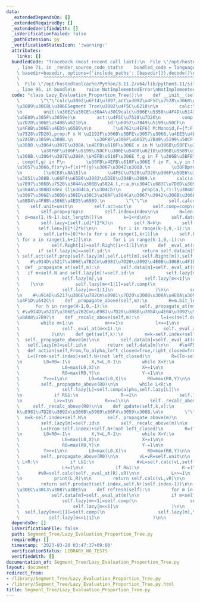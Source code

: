 ```yaml
---
data:
  _extendedDependsOn: []
  _extendedRequiredBy: []
  _extendedVerifiedWith: []
  _isVerificationFailed: false
  _pathExtension: py
  _verificationStatusIcon: ':warning:'
  attributes:
    links: []
  bundledCode: "Traceback (most recent call last):\n  File \"/opt/hostedtoolcache/Python/3.11.2/x64/lib/python3.11/site-packages/onlinejudge_verify/documentation/build.py\"\
    , line 71, in _render_source_code_stat\n    bundled_code = language.bundle(stat.path,\
    \ basedir=basedir, options={'include_paths': [basedir]}).decode()\n          \
    \         ^^^^^^^^^^^^^^^^^^^^^^^^^^^^^^^^^^^^^^^^^^^^^^^^^^^^^^^^^^^^^^^^^^^^^^^^^^^^^^^^^\n\
    \  File \"/opt/hostedtoolcache/Python/3.11.2/x64/lib/python3.11/site-packages/onlinejudge_verify/languages/python.py\"\
    , line 96, in bundle\n    raise NotImplementedError\nNotImplementedError\n"
  code: "class Lazy_Evaluation_Proportion_Tree():\n    def __init__(self,L,calc,unit,act,comp,id,prop,index=1):\n\
    \        \"\"\"calc\u3092\u6F14\u7B97,act\u3092\u4F5C\u7528\u3068\u3059\u308B\u30EA\
    \u30B9\u30C8L\u306ESegment Tree\u3092\u4F5C\u6210\n\n        calc:\u6F14\u7B97\
    \n        unit:\u30E2\u30CE\u30A4\u30C9calc\u306E\u5358\u4F4D\u5143 (xe=ex=x\u3092\
    \u6E80\u305F\u3059e)\n        act:\u4F5C\u7528\u7D20\n        comp:\u4F5C\u7528\
    \u7D20\u306E\u5408\u6210\n        id:\u6052\u7B49\u5199\u50CF\n        prop:\u6BD4\
    \u4F8B\u306E\u4ED5\u65B9\n\n        [\u6761\u4EF6] M:Monoid,F={f:F x M\u2192 M:\u4F5C\
    \u7528\u7D20},prop:F x N \u2192F\u306B\u5BFE\u3057\u3066,\u4EE5\u4E0B\u304C\u6210\
    \u7ACB\u3059\u308B.\n        \u30FBF\u306F\u6052\u7B49\u5199\u50CF id \u3092\u542B\
    \u3080.\u3064\u307E\u308A,\u4EFB\u610F\u306E x in M \u306B\u5BFE\u3057\u3066 id(x)=x\n\
    \        \u30FBF\u306F\u5199\u50CF\u306E\u5408\u6210\u306B\u9589\u3058\u3066\u3044\
    \u308B.\u3064\u307E\u308A,\u4EFB\u610F\u306E f,g in F \u306B\u5BFE\u3057\u3066\
    , comp(f,g) in F\n        \u30FB\u4EFB\u610F\u306E f in F, x,y in M \u306B\u5BFE\
    \u3057\u3066,f(x*y)=f(x)*f(y)\u3067\u3042\u308B.\n        \u30FBprop(f,2n)(x,y)=prop(f,n)(x)*prop(f,n)(y)\n\
    \n        [\u6CE8\u8A18]\n        \u4F5C\u7528\u7D20\u306F\u5DE6\u304B\u3089\u639B\
    \u3051\u308B.\u66F4\u65B0\u3082\u5DE6\u304B\u3089.\n        calc(a,b,l,r):a,b:\u8A08\
    \u7B97\u306B\u7528\u3044\u308B\u5024,l,r:a,b\u304C\u683C\u7D0D\u3055\u308C\u3066\
    \u3044\u308BIndex (l\u304Ca,r\u304Cb)\n        prop(a,l,r):l\u304B\u3089r\u307E\
    \u3067\u306E\u30D6\u30ED\u30C3\u30AF\u304Ca\u3067\u3042\u308B\u3068\u304D\u306E\
    \u6BD4\u4F8B\u306E\u4ED5\u65B9.\n        \"\"\"\n        self.calc=calc\n    \
    \    self.unit=unit\n        self.act=act\n        self.comp=comp\n        self.id=id\n\
    \        self.prop=prop\n        self.index=index\n\n        N=len(L)\n      \
    \  d=max(1,(N-1).bit_length())\n        k=1<<d\n\n        self.data=[unit]*k+L+[unit]*(k-len(L))\n\
    \        self.lazy=[self.id]*(2*k)\n        self.N=k\n        self.depth=d\n \
    \       self.len=[0]*(2*k)\n\n        for i in range(k-1,0,-1):\n            self.data[i]=calc(self.data[i<<1],self.data[i<<1|1],i<<1,i<<1|1)\n\
    \n        self.Left=[0]*k+[x for x in range(1,k+1)]\n        self.Right=[0]*k+[x\
    \ for x in range(1,k+1)]\n\n        for i in range(k-1,0,-1):\n            self.Left[i]=self.Left[i<<1]\n\
    \            self.Right[i]=self.Right[i<<1|1]\n\n    def _eval_at(self,m):\n \
    \       if self.lazy[m]==self.id:\n            return self.data[m]\n        return\
    \ self.act(self.prop(self.lazy[m],self.Left[m],self.Right[m]),self.data[m])\n\n\
    \    #\u914D\u5217\u306E\u7B2Cm\u8981\u7D20\u3092\u4E0B\u306B\u4F1D\u642C\n  \
    \  def _propagate_at(self,m):\n        self.data[m]=self._eval_at(m)\n\n     \
    \   if m<self.N and self.lazy[m]!=self.id:\n            self.lazy[m<<1]=self.comp(\n\
    \                self.lazy[m],\n                self.lazy[m<<1]\n            \
    \    )\n\n            self.lazy[m<<1|1]=self.comp(\n                self.lazy[m],\n\
    \                self.lazy[m<<1|1]\n                )\n\n        self.lazy[m]=self.id\n\
    \n    #\u914D\u5217\u306E\u7B2Cm\u8981\u7D20\u3088\u308A\u4E0A\u3092\u5168\u3066\
    \u4F1D\u642C\n    def _propagate_above(self,m):\n        H=m.bit_length()\n  \
    \      for h in range(H-1,0,-1):\n            self._propagate_at(m>>h)\n\n   \
    \ #\u914D\u5217\u306E\u7B2Cm\u8981\u7D20\u3088\u308A\u4E0A\u3092\u5168\u3066\u518D\
    \u8A08\u7B97\n    def _recalc_above(self,m):\n        l=1<<(self.depth+1-m.bit_length())\n\
    \        while m>1:\n            m>>=1\n            l<<=1\n\n            self.data[m]=self.calc(\n\
    \                self._eval_at(m<<1),\n                self._eval_at(m<<1|1)\n\
    \            )\n\n    def get(self,k):\n        m=k-self.index+self.N\n      \
    \  self._propagate_above(m)\n\n        self.data[m]=self._eval_at(m)\n\n     \
    \   self.lazy[m]=self.id\n        return self.data[m]\n\n    #\u4F5C\u7528\n \
    \   def action(self,From,To,alpha,left_closed=True,right_closed=True):\n     \
    \   L=(From-self.index)+self.N+(not left_closed)\n        R=(To-self.index)+self.N+(right_closed)\n\
    \n        L0=R0=-1\n        X,Y=L,R-1\n        while X<Y:\n            if X&1:\n\
    \                L0=max(L0,X)\n                X+=1\n\n            if Y&1==0:\n\
    \                R0=max(R0,Y)\n                Y-=1\n\n            X>>=1\n   \
    \         Y>>=1\n\n        L0=max(L0,X)\n        R0=max(R0,Y)\n\n        self._propagate_above(L0)\n\
    \        self._propagate_above(R0)\n\n        while L<R:\n            if L&1:\n\
    \                self.lazy[L]=self.comp(alpha,self.lazy[L])\n                L+=1\n\
    \n            if R&1:\n                R-=1\n                self.lazy[R]=self.comp(alpha,self.lazy[R])\n\
    \n            L>>=1\n            R>>=1\n\n        self._recalc_above(L0)\n   \
    \     self._recalc_above(R0)\n\n    def update(self,k,x):\n        \"\"\" \u7B2C\
    k\u8981\u7D20\u3092x\u306B\u5909\u66F4\u3059\u308B.\n\n        \"\"\"\n      \
    \  m=k-self.index+self.N\n        self._propagate_above(m)\n        self.data[m]=x\n\
    \        self.lazy[m]=self.id\n        self._recalc_above(m)\n\n    def product(self,From,To,left_closed=True,right_closed=True):\n\
    \        L=(From-self.index)+self.N+(not left_closed)\n        R=(To-self.index)+self.N+(right_closed)\n\
    \n        L0=R0=-1\n        X,Y=L,R-1\n        while X<Y:\n            if X&1:\n\
    \                L0=max(L0,X)\n                X+=1\n\n            if Y&1==0:\n\
    \                R0=max(R0,Y)\n                Y-=1\n\n            X>>=1\n   \
    \         Y>>=1\n\n        L0=max(L0,X)\n        R0=max(R0,Y)\n\n        self._propagate_above(L0)\n\
    \        self._propagate_above(R0)\n\n        vL=vR=self.unit\n\n        while\
    \ L<R:\n            if L&1:\n                #vL=self.calc(vL,self._eval_at(L))\n\
    \                L+=1\n\n            if R&1:\n                R-=1\n         \
    \       #vR=self.calc(self._eval_at(R),vR)\n\n            L>>=1\n            R>>=1\n\
    \n            print(L,R)\n\n        return self.calc(vL,vR)\n\n    def all_product(self):\n\
    \        return self.product(self.index,self.N+(self.index-1))\n\n    #\u30EA\u30D5\
    \u30EC\u30C3\u30B7\u30E5\n    def refresh(self):\n        for m in range(1,2*self.N):\n\
    \            self.data[m]=self._eval_at(m)\n\n            if m<self.N and self.lazy[m]!=self.id:\n\
    \                self.lazy[m<<1]=self.comp(\n                    self.lazy[m],\n\
    \                    self.lazy[m<<1]\n                    )\n\n              \
    \  self.lazy[m<<1|1]=self.comp(\n                    self.lazy[m],\n         \
    \           self.lazy[m<<1|1]\n                    )\n\n            self.lazy[m]=self.id\n"
  dependsOn: []
  isVerificationFile: false
  path: Segment_Tree/Lazy_Evaluation_Proportion_Tree.py
  requiredBy: []
  timestamp: '2023-03-20 03:47:37+09:00'
  verificationStatus: LIBRARY_NO_TESTS
  verifiedWith: []
documentation_of: Segment_Tree/Lazy_Evaluation_Proportion_Tree.py
layout: document
redirect_from:
- /library/Segment_Tree/Lazy_Evaluation_Proportion_Tree.py
- /library/Segment_Tree/Lazy_Evaluation_Proportion_Tree.py.html
title: Segment_Tree/Lazy_Evaluation_Proportion_Tree.py
---
```


